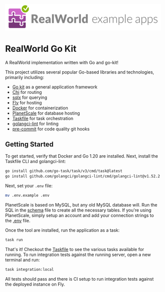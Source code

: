 ![realworld_logo](/realworld-dual-mode.png)

# RealWorld Go Kit

A RealWorld implementation written with Go and go-kit!

This project utilizes several popular Go-based libraries and technologies, primarily including:

- [Go kit](https://gokit.io/) as a general application framework
- [Chi](https://github.com/go-chi/chi) for routing
- [sqlx](https://github.com/jmoiron/sqlx) for querying
- [Fly](https://fly.io/) for hosting
- [Docker](https://www.docker.com/) for containerization
- [PlanetScale](https://planetscale.com/) for database hosting
- [Taskfile](https://taskfile.dev/) for task orchestration
- [golangci-lint](https://golangci-lint.run/) for linting
- [pre-commit](https://pre-commit.com/) for code quality git hooks

## Getting Started

To get started, verify that Docker and Go 1.20 are installed. Next, install the Taskfile CLI and golangci-lint:

```bash
go install github.com/go-task/task/v3/cmd/task@latest
go install github.com/golangci/golangci-lint/cmd/golangci-lint@v1.52.2
```

Next, set your `.env` file:

```bash
mv .env.example .env
```

PlanetScale is based on MySQL, but any old MySQL database will. Run the SQL in the [schema](./schema.sql) file to create
all the necessary tables. If you're using PlanetScale, simply setup an account and add your connection strings to the [.env](./.env) file.

Once the tool are installed, run the application as a task:

```bash
task run
```

That's it! Checkout the [Taskfile](./Taskfile.yml) to see the various tasks available for running. To run integration tests
against the running server, open a new terminal and run:

```bash
task integration:local
```

All tests should pass and there is CI setup to run integration tests against the deployed instance on Fly.
